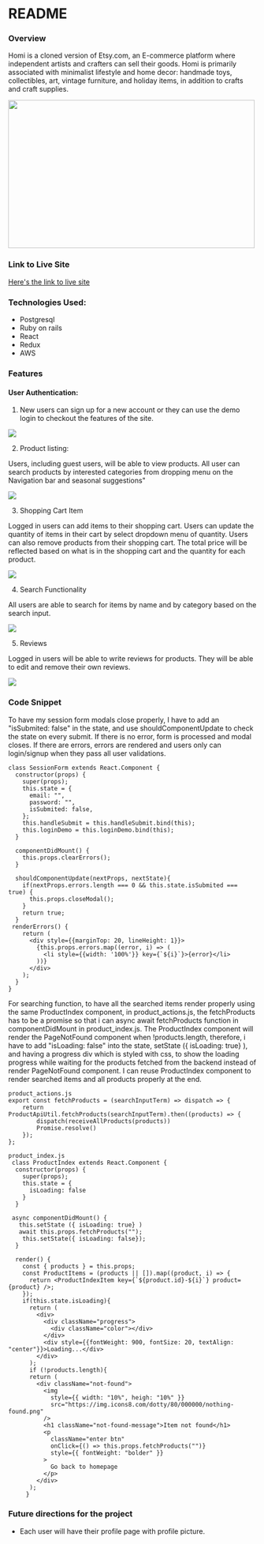 # README

### **Overview**

Homi is a cloned version of Etsy.com, an E-commerce platform where independent artists and crafters can sell their goods. Homi is primarily associated with minimalist lifestyle and home decor: handmade toys, collectibles, art, vintage furniture, and holiday items, in addition to crafts and craft supplies.


<img src="https://homi-seeds.s3.us-east-2.amazonaws.com/homepage.jpg" style="height: 300px; width:500px;">

### **Link to Live Site**

[Here's the link to live site](https://homi198.herokuapp.com/#/)

### Technologies Used:

* Postgresql
* Ruby on rails
* React
* Redux
* AWS

### Features

#### User Authentication: 

1. New users can sign up for a new account or they can use the demo login to checkout the features of the site.

![](https://homi-seeds.s3.us-east-2.amazonaws.com/loginout_SparkVideo.gif)


2. Product listing: 

Users, including guest users, will be able to view products. 
All user can search products by interested categories from dropping menu on the Navigation bar and seasonal suggestions"

![](https://homi-seeds.s3.us-east-2.amazonaws.com/category_SparkVideo.gif)

3. Shopping Cart Item

Logged in users can add items to their shopping cart. Users can update the quantity of items in their cart by select dropdown menu of quantity. Users can also remove products from their shopping cart. The total price will be reflected based on what is in the shopping cart and the quantity for each product.

![](https://homi-seeds.s3.us-east-2.amazonaws.com/shoppingcart.png)

4. Search Functionality

All users are able to search for items by name and by category based on the search input. 

![](https://homi-seeds.s3.us-east-2.amazonaws.com/homi_searching.gif)

5. Reviews

Logged in users will be able to write reviews for products. They  will be able to edit and remove their own reviews. 

![](https://homi-seeds.s3.us-east-2.amazonaws.com/review.png)

### Code Snippet 

To have my session form modals close properly, I have to add an "isSubmited: false" in the state, and use shouldComponentUpdate to check the state on every submit. If there is no error, form is processed and modal closes. If there are errors, errors are rendered and users only can login/signup when they pass all user validations.

```...javascript
class SessionForm extends React.Component {
  constructor(props) {
    super(props);
    this.state = {
      email: "",
      password: "",
      isSubmited: false,
    };
    this.handleSubmit = this.handleSubmit.bind(this);
    this.loginDemo = this.loginDemo.bind(this);
  }

  componentDidMount() {
    this.props.clearErrors();
  }

  shouldComponentUpdate(nextProps, nextState){
    if(nextProps.errors.length === 0 && this.state.isSubmited === true) {
      this.props.closeModal();
    }
    return true;
  }
 renderErrors() {
    return (
      <div style={{marginTop: 20, lineHeight: 1}}>
        {this.props.errors.map((error, i) => (
          <li style={{width: '100%'}} key={`${i}`}>{error}</li>
        ))}
      </div>
    );
  }
}
```


For searching function, to have all the searched items render properly using the same ProductIndex component, in product_actions.js, the fetchProducts has to be a promise so that i can async await fetchProducts function in componentDidMount in product_index.js. The ProductIndex component will render the PageNotFound component when !products.length, therefore, i have to add "isLoading: false" into the state, setState ({ isLoading: true} ), and having a progress div which is styled with css, to show the loading progress while waiting for the products fetched from the backend instead of render PageNotFound component. I can reuse ProductIndex component to render searched items and all products properly at the end.

```...javascript
product_actions.js
export const fetchProducts = (searchInputTerm) => dispatch => {
    return ProductApiUtil.fetchProducts(searchInputTerm).then((products) => {
        dispatch(receiveAllProducts(products))
        Promise.resolve()
    });
};

product_index.js
 class ProductIndex extends React.Component {
  constructor(props) {
    super(props);
    this.state = {
      isLoading: false
    }
  }

 async componentDidMount() {
   this.setState ({ isLoading: true} ) 
   await this.props.fetchProducts("");
    this.setState({ isLoading: false}); 
  }

  render() {
    const { products } = this.props;
    const ProductItems = (products || []).map((product, i) => {
      return <ProductIndexItem key={`${product.id}-${i}`} product={product} />;
    });
    if(this.state.isLoading){
      return (
        <div>
          <div className="progress">
            <div className="color"></div>
          </div>
          <div style={{fontWeight: 900, fontSize: 20, textAlign: "center"}}>Loading...</div>
        </div>
      );
      if (!products.length){
      return (
        <div className="not-found">
          <img
            style={{ width: "10%", heigh: "10%" }}
            src="https://img.icons8.com/dotty/80/000000/nothing-found.png"
          />
          <h1 className="not-found-message">Item not found</h1>
          <p
            className="enter btn"
            onClick={() => this.props.fetchProducts("")}
            style={{ fontWeight: "bolder" }}
          >
            Go back to homepage
          </p>
        </div>
      );
     }
 ```

### Future directions for the project
* Each user will have their profile page with profile picture.

